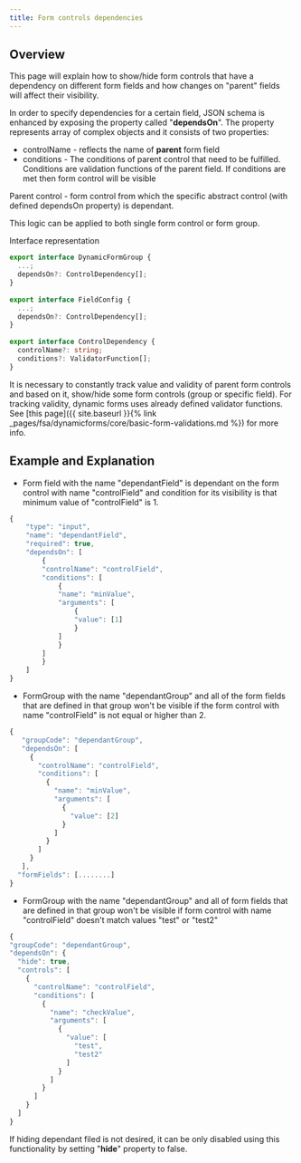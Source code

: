 ```yaml
---
title: Form controls dependencies
---
```


## Overview
This page will explain how to show/hide form controls that have a dependency on different form fields and how changes on "parent" fields will affect their visibility.

In order to specify dependencies for a certain field, JSON schema is enhanced by exposing the property called "**dependsOn**".  The property represents array of complex objects  and it consists of two properties:

- controlName - reflects the name of **parent** form field
- conditions - The conditions of parent control that need to be fulfilled. Conditions are validation functions of the parent field. If conditions are met then form control will be visible

Parent control - form control from which the specific abstract control (with defined dependsOn property) is dependant.

This logic can be applied to both single form control or form group.

Interface representation
```typescript
export interface DynamicFormGroup {
  ...;
  dependsOn?: ControlDependency[];
}
 
export interface FieldConfig {
  ...;
  dependsOn?: ControlDependency[];
}
 
export interface ControlDependency {
  controlName?: string;
  conditions?: ValidatorFunction[];
}
```

It is necessary to constantly track value and validity of parent form controls and based on it, show/hide some form controls (group or specific field). For tracking validity, dynamic forms uses already defined validator functions. See [this page]({{ site.baseurl }}{% link _pages/fsa/dynamicforms/core/basic-form-validations.md %}) for more info.

## Example and Explanation

- Form field with the name "dependantField" is dependant on the form control with name "controlField" and condition for its visibility is that minimum value of "controlField" is 1.
```typescript
{
    "type": "input",
    "name": "dependantField",
    "required": true,
    "dependsOn": [
        {
        "controlName": "controlField",
        "conditions": [
            {
            "name": "minValue",
            "arguments": [
                {
                "value": [1]
                }
            ]
            }
        ]
        }
    ]
}
```
- FormGroup with the name "dependantGroup" and all of the form fields that are defined in that group won't be visible if the form control with name "controlField" is not equal or higher than 2.
```typescript
{
   "groupCode": "dependantGroup",
   "dependsOn": [
     {
       "controlName": "controlField",
       "conditions": [
         {
           "name": "minValue",
           "arguments": [
             {
               "value": [2]
             }
           ]
         }
       ]
     }
   ],
  "formFields": [........]
}
```
- FormGroup with the name "dependantGroup" and all of form fields that are defined in that group won't be visible if form control with name "controlField" doesn't match values "test" or "test2"
```typescript
{
"groupCode": "dependantGroup",
"dependsOn": {
  "hide": true,
  "controls": [
    {
      "controlName": "controlField",
      "conditions": [
        {
          "name": "checkValue",
          "arguments": [
            {
              "value": [
                "test",
                "test2"
              ]
            }
          ]
        }
      ]
    }
  ]
}
```

If hiding dependant filed is not desired, it can be only disabled using this functionality by setting "**hide**" property to false.
